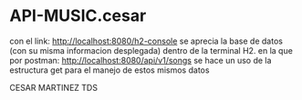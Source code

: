 # API-MUSIC.cesar

con el link: <http://localhost:8080/h2-console> se aprecia la base de datos (con su misma informacion desplegada) dentro de la terminal H2. en la que por postman: <http://localhost:8080/api/v1/songs> se hace un uso de la estructura get para el manejo de estos mismos datos

CESAR MARTINEZ TDS
